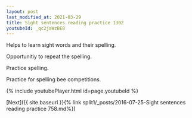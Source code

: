 ```yaml
---
layout: post
last_modified_at: 2021-03-29
title: Sight sentences reading practice 1302
youtubeId: _qc2jaWzBE8
---
```

 
 
Helps to learn sight words and their spelling.

Opportunitiy to repeat the spelling. 

Practice spelling. 
 
Practice for spelling bee competitions. 
 
{% include youtubePlayer.html id=page.youtubeId %}
 
 

[Next]({{ site.baseurl }}{% link  split1/_posts/2016-07-25-Sight sentences reading practice 758.md%})
 
